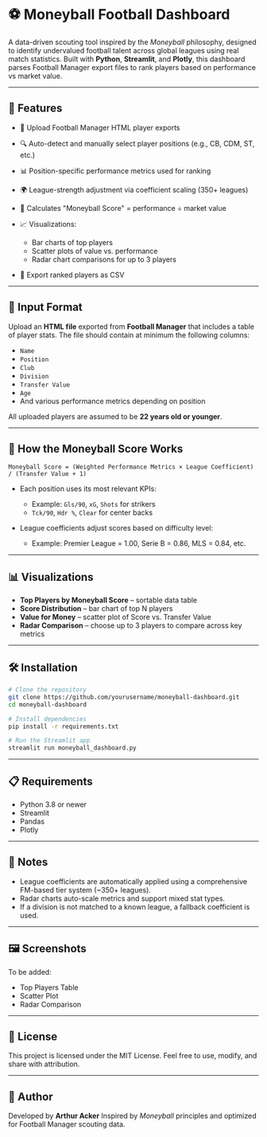 # ⚽ Moneyball Football Dashboard

A data-driven scouting tool inspired by the *Moneyball* philosophy, designed to identify undervalued football talent across global leagues using real match statistics. Built with **Python**, **Streamlit**, and **Plotly**, this dashboard parses Football Manager export files to rank players based on performance vs market value.

---

## 🚀 Features

* 📅 Upload Football Manager HTML player exports
* 🔍 Auto-detect and manually select player positions (e.g., CB, CDM, ST, etc.)
* 📊 Position-specific performance metrics used for ranking
* 🌍 League-strength adjustment via coefficient scaling (350+ leagues)
* 🧠 Calculates "Moneyball Score" = performance ÷ market value
* 📈 Visualizations:

  * Bar charts of top players
  * Scatter plots of value vs. performance
  * Radar chart comparisons for up to 3 players
* 📄 Export ranked players as CSV

---

## 📂 Input Format

Upload an **HTML file** exported from **Football Manager** that includes a table of player stats. The file should contain at minimum the following columns:

* `Name`
* `Position`
* `Club`
* `Division`
* `Transfer Value`
* `Age`
* And various performance metrics depending on position

All uploaded players are assumed to be **22 years old or younger**.

---

## 🧶 How the Moneyball Score Works

```
Moneyball Score = (Weighted Performance Metrics × League Coefficient) / (Transfer Value + 1)
```

* Each position uses its most relevant KPIs:

  * Example: `Gls/90`, `xG`, `Shots` for strikers
  * `Tck/90`, `Hdr %`, `Clear` for center backs
* League coefficients adjust scores based on difficulty level:

  * Example: Premier League = 1.00, Serie B = 0.86, MLS = 0.84, etc.

---

## 📊 Visualizations

* **Top Players by Moneyball Score** – sortable data table
* **Score Distribution** – bar chart of top N players
* **Value for Money** – scatter plot of Score vs. Transfer Value
* **Radar Comparison** – choose up to 3 players to compare across key metrics

---

## 🛠️ Installation

```bash
# Clone the repository
git clone https://github.com/yourusername/moneyball-dashboard.git
cd moneyball-dashboard

# Install dependencies
pip install -r requirements.txt

# Run the Streamlit app
streamlit run moneyball_dashboard.py
```

---

## 📋 Requirements

* Python 3.8 or newer
* Streamlit
* Pandas
* Plotly

---

## 📝 Notes

* League coefficients are automatically applied using a comprehensive FM-based tier system (\~350+ leagues).
* Radar charts auto-scale metrics and support mixed stat types.
* If a division is not matched to a known league, a fallback coefficient is used.

---

## 🖼️ Screenshots

To be added:

* Top Players Table
* Scatter Plot
* Radar Comparison

---

## 📄 License

This project is licensed under the MIT License.
Feel free to use, modify, and share with attribution.

---

## 👤 Author

Developed by **Arthur Acker**
Inspired by *Moneyball* principles and optimized for Football Manager scouting data.

